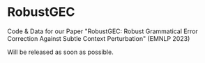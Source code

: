 # RobustGEC
Code &amp; Data for our Paper "RobustGEC: Robust Grammatical Error Correction Against Subtle Context Perturbation" (EMNLP 2023)

Will be released as soon as possible.
